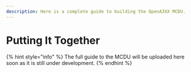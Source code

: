 ```yaml
---
description: Here is a complete guide to building the OpenA3XX MCDU.
---
```


# Putting It Together

{% hint style="info" %}
 The full guide to the MCDU will be uploaded here soon as it is still under development.
{% endhint %}




